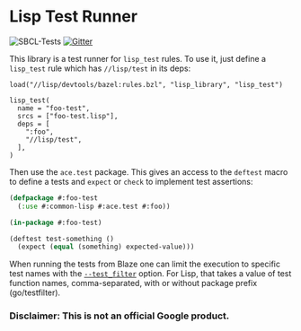 # Lisp Test Runner

![SBCL-Tests](https://github.com/qitab/ace.test/workflows/SBCL-Tests/badge.svg)
[![Gitter](https://badges.gitter.im/qitab/community.svg)](https://gitter.im/qitab/community?utm_source=badge&utm_medium=badge&utm_campaign=pr-badge)

This library is a test runner for `lisp_test` rules. To use it, just define a
`lisp_test` rule which has `//lisp/test` in its deps:

```build
load("//lisp/devtools/bazel:rules.bzl", "lisp_library", "lisp_test")

lisp_test(
  name = "foo-test",
  srcs = ["foo-test.lisp"],
  deps = [
    ":foo",
    "//lisp/test",
  ],
)
```

Then use the `ace.test` package. This gives an access to the `deftest` macro
to define a tests and `expect` or `check` to implement test assertions:

```lisp
(defpackage #:foo-test
  (:use #:common-lisp #:ace.test #:foo))

(in-package #:foo-test)

(deftest test-something ()
  (expect (equal (something) expected-value)))
```

When running the tests from Blaze one can limit the execution to specific test
names with the [`--test_filter`](https://docs.bazel.build/versions/master/command-line-reference.html)
option. For Lisp, that takes a value of test function names, comma-separated,
with or without package prefix (go/testfilter).

### Disclaimer: This is not an official Google product.
